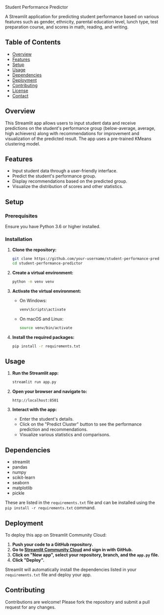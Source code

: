  Student Performance Predictor

A Streamlit application for predicting student performance based on various features such as gender, ethnicity, parental education level, lunch type, test preparation course, and scores in math, reading, and writing.

## Table of Contents

- [Overview](#overview)
- [Features](#features)
- [Setup](#setup)
- [Usage](#usage)
- [Dependencies](#dependencies)
- [Deployment](#deployment)
- [Contributing](#contributing)
- [License](#license)
- [Contact](#contact)

## Overview

This Streamlit app allows users to input student data and receive predictions on the student's performance group (below-average, average, high achievers) along with recommendations for improvement and visualization of the predicted result. The app uses a pre-trained KMeans clustering model.

## Features

- Input student data through a user-friendly interface.
- Predict the student's performance group.
- Display recommendations based on the predicted group.
- Visualize the distribution of scores and other statistics.

## Setup

### Prerequisites

Ensure you have Python 3.6 or higher installed. 

### Installation

1. **Clone the repository:**

    ```sh
    git clone https://github.com/your-username/student-performance-predictor.git
    cd student-performance-predictor
    ```

2. **Create a virtual environment:**

    ```sh
    python -m venv venv
    ```

3. **Activate the virtual environment:**

    - On Windows:
        ```sh
        venv\Scripts\activate
        ```
    - On macOS and Linux:
        ```sh
        source venv/bin/activate
        ```

4. **Install the required packages:**

    ```sh
    pip install -r requirements.txt
    ```

## Usage

1. **Run the Streamlit app:**

    ```sh
    streamlit run app.py
    ```

2. **Open your browser and navigate to:**

    ```
    http://localhost:8501
    ```

3. **Interact with the app:**

    - Enter the student's details.
    - Click on the "Predict Cluster" button to see the performance prediction and recommendations.
    - Visualize various statistics and comparisons.

## Dependencies

- streamlit
- pandas
- numpy
- scikit-learn
- seaborn
- matplotlib
- pickle

These are listed in the `requirements.txt` file and can be installed using the `pip install -r requirements.txt` command.

## Deployment

To deploy this app on Streamlit Community Cloud:

1. **Push your code to a GitHub repository.**
2. **Go to [Streamlit Community Cloud](https://streamlit.io/cloud) and sign in with GitHub.**
3. **Click on "New app", select your repository, branch, and the `app.py` file.**
4. **Click "Deploy".**

Streamlit will automatically install the dependencies listed in your `requirements.txt` file and deploy your app.

## Contributing

Contributions are welcome! Please fork the repository and submit a pull request for any changes.
